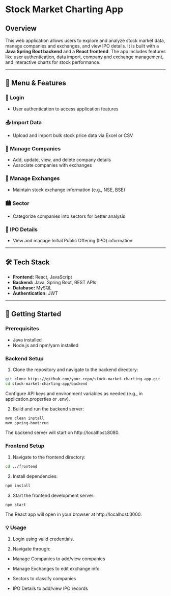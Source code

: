 # Stock Market Charting App

## Overview

This web application allows users to explore and analyze stock market data, manage companies and exchanges, and view IPO details. It is built with a **Java Spring Boot backend** and a **React frontend**. The app includes features like user authentication, data import, company and exchange management, and interactive charts for stock performance.

---

## 🔑 Menu & Features

### 🔐 Login
- User authentication to access application features

### 📤 Import Data
- Upload and import bulk stock price data via Excel or CSV

### 🏢 Manage Companies
- Add, update, view, and delete company details
- Associate companies with exchanges

### 🏦 Manage Exchanges
- Maintain stock exchange information (e.g., NSE, BSE)

### 🏙️ Sector
- Categorize companies into sectors for better analysis

### 📅 IPO Details
- View and manage Initial Public Offering (IPO) information

---

## 🛠️ Tech Stack

- **Frontend:** React, JavaScript
- **Backend:** Java, Spring Boot, REST APIs
- **Database:** MySQL
- **Authentication:** JWT 

---

## 🚀 Getting Started

### Prerequisites

- Java installed
- Node.js and npm/yarn installed

### Backend Setup

1. Clone the repository and navigate to the backend directory:

```bash
git clone https://github.com/your-repo/stock-market-charting-app.git
cd stock-market-charting-app/backend
```
Configure API keys and environment variables as needed (e.g., in application.properties or .env).

2. Build and run the backend server:

```bash
mvn clean install
mvn spring-boot:run
```
The backend server will start on http://localhost:8080.

### Frontend Setup

1. Navigate to the frontend directory:
   
```bash
cd ../frontend
```

2. Install dependencies:

```bash
npm install
```

3. Start the frontend development server:

```bash
npm start
```
The React app will open in your browser at http://localhost:3000.

### 💡 Usage
1. Login using valid credentials.

2. Navigate through:

- Manage Companies to add/view companies

- Manage Exchanges to edit exchange info

- Sectors to classify companies

- IPO Details to add/view IPO records


